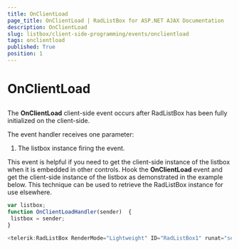 ```yaml
---
title: OnClientLoad
page_title: OnClientLoad | RadListBox for ASP.NET AJAX Documentation
description: OnClientLoad
slug: listbox/client-side-programming/events/onclientload
tags: onclientload
published: True
position: 1
---
```


# OnClientLoad

## 

The **OnClientLoad** client-side event occurs after RadListBox has been fully initialized on the client-side.

The event handler receives one parameter:

1. The listbox instance firing the event.

This event is helpful if you need to get the client-side instance of the listbox when it is embedded in other controls. Hook the **OnClientLoad** event and get the client-side instance of the listbox as demonstrated in the example below. This technique can be used to retrieve the RadListBox instance for use elsewhere.


````JavaScript
var listbox;  
function OnClientLoadHandler(sender)  {   
 listbox = sender;
}

<telerik:RadListBox RenderMode="Lightweight" ID="RadListBox1" runat="server" OnClientLoad="OnClientLoadHandler" ... /> 
````


